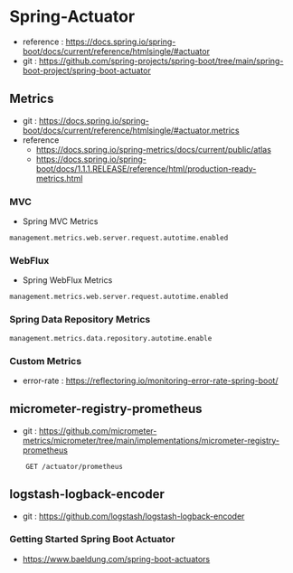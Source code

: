 # Spring-Actuator

- reference : https://docs.spring.io/spring-boot/docs/current/reference/htmlsingle/#actuator
- git : https://github.com/spring-projects/spring-boot/tree/main/spring-boot-project/spring-boot-actuator


## Metrics

- git : https://docs.spring.io/spring-boot/docs/current/reference/htmlsingle/#actuator.metrics
- reference 
    - https://docs.spring.io/spring-metrics/docs/current/public/atlas
    - https://docs.spring.io/spring-boot/docs/1.1.1.RELEASE/reference/html/production-ready-metrics.html


### MVC

- Spring MVC Metrics
~~~
management.metrics.web.server.request.autotime.enabled
~~~

### WebFlux
- Spring WebFlux Metrics
~~~
management.metrics.web.server.request.autotime.enabled
~~~


### Spring Data Repository Metrics
~~~
management.metrics.data.repository.autotime.enable
~~~


### Custom Metrics

- error-rate : https://reflectoring.io/monitoring-error-rate-spring-boot/


## micrometer-registry-prometheus

- git : https://github.com/micrometer-metrics/micrometer/tree/main/implementations/micrometer-registry-prometheus

~~~
    GET /actuator/prometheus
~~~


## logstash-logback-encoder

- git : https://github.com/logstash/logstash-logback-encoder


### Getting Started Spring Boot Actuator

- https://www.baeldung.com/spring-boot-actuators
